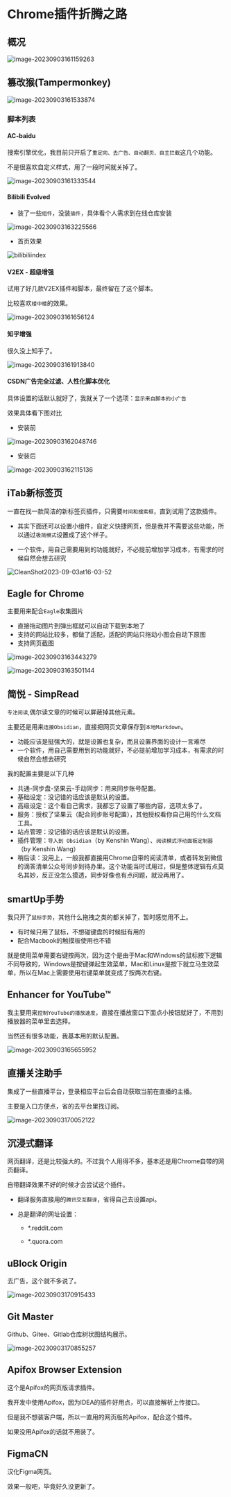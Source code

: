# Chrome插件折腾之路

## 概况

![image-20230903161159263](./assets/image-20230903161159263.png)

## 篡改猴(Tampermonkey)

![image-20230903161533874](./assets/image-20230903161533874.png)

### 脚本列表

#### AC-baidu

搜索引擎优化，我目前只开启了`重定向、去广告、自动翻页、自主拦截`这几个功能。

不是很喜欢自定义样式，用了一段时间就关掉了。

![image-20230903161333544](./assets/image-20230903161333544.png)

#### Bilibili Evolved

- 装了一些`组件`，没装`插件`，具体看个人需求到在线仓库安装

![image-20230903163225566](./assets/image-20230903163225566.png)

- 首页效果

![bilibiliindex](./assets/bilibiliindex.png)

#### V2EX - 超级增强

试用了好几款V2EX插件和脚本，最终留在了这个脚本。

比较喜欢`楼中楼`的效果。

![image-20230903161656124](./assets/image-20230903161656124.png)

#### 知乎增强

很久没上知乎了。

![image-20230903161913840](./assets/image-20230903161913840.png)

#### CSDN广告完全过滤、人性化脚本优化

具体设置的话默认就好了，我就关了一个选项：`显示来自脚本的小广告`

效果具体看下图对比

- 安装前

![image-20230903162048746](./assets/image-20230903162048746.png)

- 安装后

![image-20230903162115136](./assets/image-20230903162115136.png)

## iTab新标签页

一直在找一款简洁的新标签页插件，只需要`时间和搜索框`，直到试用了这款插件。

- 其实下面还可以设置小组件，自定义快捷网页，但是我并不需要这些功能，所以通过`极简模式`设置成了这个样子。

- 一个软件，用自己需要用到的功能就好，不必提前增加学习成本，有需求的时候自然会想去研究

![CleanShot2023-09-03at16-03-52](./assets/CleanShot2023-09-03at16-03-52.png)

## Eagle for Chrome

主要用来配合`Eagle`收集图片

- 直接拖动图片到弹出框就可以自动下载到本地了
- 支持的网站比较多，都做了适配，适配的网站只拖动小图会自动下原图
- 支持网页截图

![image-20230903163443279](./assets/image-20230903163443279.png)

![image-20230903163501144](./assets/image-20230903163501144.png)

## 简悦 - SimpRead

`专注阅读`,偶尔读文章的时候可以屏蔽掉其他元素。

主要还是用来`连接Obsidian`，直接把网页文章保存到`本地Markdown`。

- 功能应该是挺强大的，就是设置也复杂，而且设置界面的设计一言难尽
- 一个软件，用自己需要用到的功能就好，不必提前增加学习成本，有需求的时候自然会想去研究

我的配置主要是以下几种

- 共通-同步盘-坚果云-手动同步：用来同步账号配置。
- 基础设定：没记错的话应该是默认的设置。
- 高级设定：这个看自己需求，我都忘了设置了哪些内容，选项太多了。
- 服务：授权了坚果云（配合同步账号配置），其他授权看你自己用的什么文档工具。
- 站点管理：没记错的话应该是默认的设置。
- 插件管理：`导入到 Obsidian`（by Kenshin Wang）、`阅读模式浮动面板定制器`（by Kenshin Wang）
- 稍后读：没用上，一般我都直接用Chrome自带的阅读清单，或者转发到微信的滴答清单公众号同步到待办里。这个功能当时试用过，但是整体逻辑有点莫名其妙，反正没怎么摸透，同步好像也有点问题，就没再用了。

## smartUp手势

我只开了`鼠标手势`，其他什么拖拽之类的都关掉了，暂时感觉用不上。

- 有时候只用了鼠标，不想碰键盘的时候挺有用的
- 配合Macbook的触摸板使用也不错

就是使用菜单需要右键按两次，因为这个是由于Mac和Windows的鼠标按下逻辑不同导致的，Windows是按键弹起生效菜单，Mac和Linux是按下就立马生效菜单，所以在Mac上需要使用右键菜单就变成了按两次右键。

## Enhancer for YouTube™

我主要用来`控制YouTube的播放速度`，直接在播放窗口下面点小按钮就好了，不用到播放器的菜单里去选择。

当然还有很多功能，我基本用的默认配置。

![image-20230903165655952](./assets/image-20230903165655952.png)

## 直播关注助手

集成了一些直播平台，登录相应平台后会自动获取当前在直播的主播。

主要是入口方便点，省的去平台里找订阅。

![image-20230903170052122](./assets/image-20230903170052122.png)

## 沉浸式翻译

网页翻译，还是比较强大的。不过我个人用得不多，基本还是用Chrome自带的网页翻译。

自带翻译效果不好的时候才会尝试这个插件。

- 翻译服务直接用的`腾讯交互翻译`，省得自己去设置api。

- 总是翻译的网址设置：

  - *.reddit.com

  - *.quora.com

## uBlock Origin

去广告，这个就不多说了。

![image-20230903170915433](./assets/image-20230903170915433.png)

## Git Master

Github、Gitee、Gitlab仓库树状图结构展示。

![image-20230903170855257](./assets/image-20230903170855257.png)

## Apifox Browser Extension

这个是Apifox的网页版请求插件。

我开发中使用Apifox，因为IDEA的插件好用点，可以直接解析上传接口。

但是我不想装客户端，所以一直用的网页版的Apifox，配合这个插件。

如果没用Apifox的话就不用装了。

## FigmaCN

汉化Figma网页。

效果一般吧，毕竟好久没更新了。



<gitalk/>